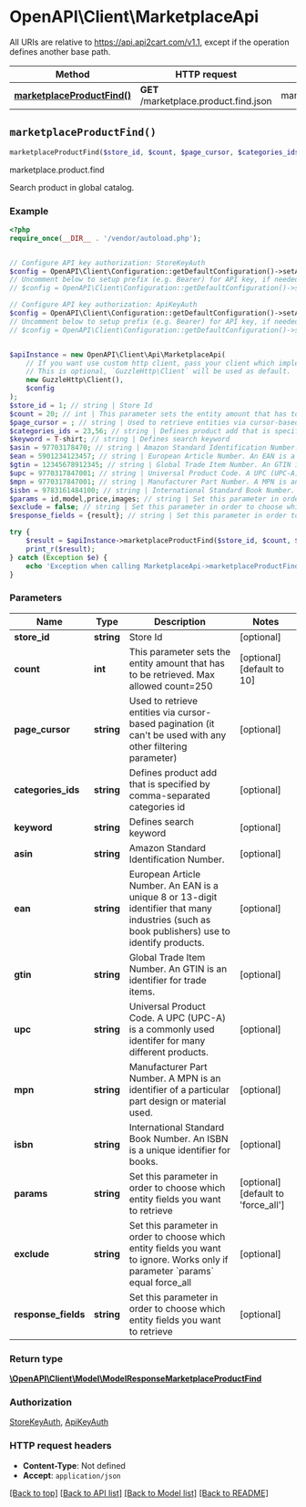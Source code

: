 # OpenAPI\Client\MarketplaceApi

All URIs are relative to https://api.api2cart.com/v1.1, except if the operation defines another base path.

| Method | HTTP request | Description |
| ------------- | ------------- | ------------- |
| [**marketplaceProductFind()**](MarketplaceApi.md#marketplaceProductFind) | **GET** /marketplace.product.find.json | marketplace.product.find |


## `marketplaceProductFind()`

```php
marketplaceProductFind($store_id, $count, $page_cursor, $categories_ids, $keyword, $asin, $ean, $gtin, $upc, $mpn, $isbn, $params, $exclude, $response_fields): \OpenAPI\Client\Model\ModelResponseMarketplaceProductFind
```

marketplace.product.find

Search product in global catalog.

### Example

```php
<?php
require_once(__DIR__ . '/vendor/autoload.php');


// Configure API key authorization: StoreKeyAuth
$config = OpenAPI\Client\Configuration::getDefaultConfiguration()->setApiKey('x-store-key', 'YOUR_API_KEY');
// Uncomment below to setup prefix (e.g. Bearer) for API key, if needed
// $config = OpenAPI\Client\Configuration::getDefaultConfiguration()->setApiKeyPrefix('x-store-key', 'Bearer');

// Configure API key authorization: ApiKeyAuth
$config = OpenAPI\Client\Configuration::getDefaultConfiguration()->setApiKey('x-api-key', 'YOUR_API_KEY');
// Uncomment below to setup prefix (e.g. Bearer) for API key, if needed
// $config = OpenAPI\Client\Configuration::getDefaultConfiguration()->setApiKeyPrefix('x-api-key', 'Bearer');


$apiInstance = new OpenAPI\Client\Api\MarketplaceApi(
    // If you want use custom http client, pass your client which implements `GuzzleHttp\ClientInterface`.
    // This is optional, `GuzzleHttp\Client` will be used as default.
    new GuzzleHttp\Client(),
    $config
);
$store_id = 1; // string | Store Id
$count = 20; // int | This parameter sets the entity amount that has to be retrieved. Max allowed count=250
$page_cursor = ; // string | Used to retrieve entities via cursor-based pagination (it can't be used with any other filtering parameter)
$categories_ids = 23,56; // string | Defines product add that is specified by comma-separated categories id
$keyword = T-shirt; // string | Defines search keyword
$asin = 97703178470; // string | Amazon Standard Identification Number.
$ean = 5901234123457; // string | European Article Number. An EAN is a unique 8 or 13-digit identifier that many industries (such as book publishers) use to identify products.
$gtin = 12345678912345; // string | Global Trade Item Number. An GTIN is an identifier for trade items.
$upc = 9770317847001; // string | Universal Product Code. A UPC (UPC-A) is a commonly used identifer for many different products.
$mpn = 9770317847001; // string | Manufacturer Part Number. A MPN is an identifier of a particular part design or material used.
$isbn = 9783161484100; // string | International Standard Book Number. An ISBN is a unique identifier for books.
$params = id,model,price,images; // string | Set this parameter in order to choose which entity fields you want to retrieve
$exclude = false; // string | Set this parameter in order to choose which entity fields you want to ignore. Works only if parameter `params` equal force_all
$response_fields = {result}; // string | Set this parameter in order to choose which entity fields you want to retrieve

try {
    $result = $apiInstance->marketplaceProductFind($store_id, $count, $page_cursor, $categories_ids, $keyword, $asin, $ean, $gtin, $upc, $mpn, $isbn, $params, $exclude, $response_fields);
    print_r($result);
} catch (Exception $e) {
    echo 'Exception when calling MarketplaceApi->marketplaceProductFind: ', $e->getMessage(), PHP_EOL;
}
```

### Parameters

| Name | Type | Description  | Notes |
| ------------- | ------------- | ------------- | ------------- |
| **store_id** | **string**| Store Id | [optional] |
| **count** | **int**| This parameter sets the entity amount that has to be retrieved. Max allowed count&#x3D;250 | [optional] [default to 10] |
| **page_cursor** | **string**| Used to retrieve entities via cursor-based pagination (it can&#39;t be used with any other filtering parameter) | [optional] |
| **categories_ids** | **string**| Defines product add that is specified by comma-separated categories id | [optional] |
| **keyword** | **string**| Defines search keyword | [optional] |
| **asin** | **string**| Amazon Standard Identification Number. | [optional] |
| **ean** | **string**| European Article Number. An EAN is a unique 8 or 13-digit identifier that many industries (such as book publishers) use to identify products. | [optional] |
| **gtin** | **string**| Global Trade Item Number. An GTIN is an identifier for trade items. | [optional] |
| **upc** | **string**| Universal Product Code. A UPC (UPC-A) is a commonly used identifer for many different products. | [optional] |
| **mpn** | **string**| Manufacturer Part Number. A MPN is an identifier of a particular part design or material used. | [optional] |
| **isbn** | **string**| International Standard Book Number. An ISBN is a unique identifier for books. | [optional] |
| **params** | **string**| Set this parameter in order to choose which entity fields you want to retrieve | [optional] [default to &#39;force_all&#39;] |
| **exclude** | **string**| Set this parameter in order to choose which entity fields you want to ignore. Works only if parameter &#x60;params&#x60; equal force_all | [optional] |
| **response_fields** | **string**| Set this parameter in order to choose which entity fields you want to retrieve | [optional] |

### Return type

[**\OpenAPI\Client\Model\ModelResponseMarketplaceProductFind**](../Model/ModelResponseMarketplaceProductFind.md)

### Authorization

[StoreKeyAuth](../../README.md#StoreKeyAuth), [ApiKeyAuth](../../README.md#ApiKeyAuth)

### HTTP request headers

- **Content-Type**: Not defined
- **Accept**: `application/json`

[[Back to top]](#) [[Back to API list]](../../README.md#endpoints)
[[Back to Model list]](../../README.md#models)
[[Back to README]](../../README.md)

